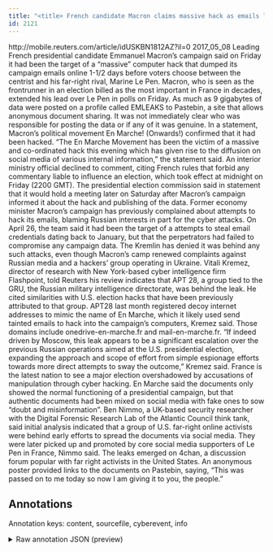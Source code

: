 ```yaml
---
title: "<title> French candidate Macron claims massive hack as emails leaked | Reuters</title>"
id: 2121
---
```


<title> French candidate Macron claims massive hack as emails leaked | Reuters</title>
<source> http://mobile.reuters.com/article/idUSKBN1812AZ?il=0 </source>
<date> 2017_05_08 </date>
<text>
Leading French presidential candidate Emmanuel Macron’s campaign said on Friday it had been the target of a “massive” computer hack that dumped its campaign emails online 1-1/2 days before voters choose between the centrist and his far-right rival, Marine Le Pen. 
Macron, who is seen as the frontrunner in an election billed as the most important in France in decades, extended his lead over Le Pen in polls on Friday.   
As much as 9 gigabytes of data were posted on a profile called EMLEAKS to Pastebin, a site that allows anonymous document sharing. It was not immediately clear who was responsible for posting the data or if any of it was genuine. 
In a statement, Macron’s political movement En Marche! (Onwards!) confirmed that it had been hacked. 
“The En Marche Movement has been the victim of a massive and co-ordinated hack this evening which has given rise to the diffusion on social media of various internal information,” the statement said. 
An interior ministry official declined to comment, citing French rules that forbid any commentary liable to influence an election, which took effect at midnight on Friday (2200 GMT). 
The presidential election commission said in statement that it would hold a meeting later on Saturday after Macron’s campaign informed it about the hack and publishing of the data.  
Former economy minister Macron’s campaign has previously complained about attempts to hack its emails, blaming Russian interests in part for the cyber attacks. 
On April 26, the team said it had been the target of a attempts to steal email credentials dating back to January, but that the perpetrators had failed to compromise any campaign data. 
The Kremlin has denied it was behind any such attacks, even though Macron’s camp renewed complaints against Russian media and a hackers’ group operating in Ukraine. 
Vitali Kremez, director of research with New York-based cyber intelligence firm Flashpoint, told Reuters his review indicates that APT 28, a group tied to the GRU, the Russian military intelligence directorate, was behind the leak. He cited similarities with U.S. election hacks that have been previously attributed to that group.  
APT28 last month registered decoy internet addresses to mimic the name of En Marche, which it likely used send tainted emails to hack into the campaign’s computers, Kremez said. Those domains include onedrive-en-marche.fr and mail-en-marche.fr. 
“If indeed driven by Moscow, this leak appears to be a significant escalation over the previous Russian operations aimed at the U.S. presidential election, expanding the approach and scope of effort from simple espionage efforts towards more direct attempts to sway the outcome,” Kremez said. 
France is the latest nation to see a major election overshadowed by accusations of manipulation through cyber hacking. 
En Marche said the documents only showed the normal functioning of a presidential campaign, but that authentic documents had been mixed on social media with fake ones to sow “doubt and misinformation”. 
Ben Nimmo, a UK-based security researcher with the Digital Forensic Research Lab of the Atlantic Council think tank, said initial analysis indicated that a group of U.S. far-right online activists were behind early efforts to spread the documents via social media. They were later picked up and promoted by core social media supporters of Le Pen in France, Nimmo said. 
The leaks emerged on 4chan, a discussion forum popular with far right activists in the United States. An anonymous poster provided links to the documents on Pastebin, saying, “This was passed on to me today so now I am giving it to you, the people.”  
</text>



## Annotations

Annotation keys: content, sourcefile, cyberevent, info

<details>
<summary>Raw annotation JSON (preview)</summary>

```json
{
  "content": "Leading French presidential candidate Emmanuel Macron\u2019s campaign said on Friday it had been the target of a \u201cmassive\u201d computer hack that dumped its campaign emails online 1-1/2 days before voters choose between the centrist and his far-right rival, Marine Le Pen.  Macron, who is seen as the frontrunner in an election billed as the most important in France in decades, extended his lead over Le Pen in polls on Friday.    As much as 9 gigabytes of data were posted on a profile called EMLEAKS to Pastebin, a site that allows anonymous document sharing. It was not immediately clear who was responsible for posting the data or if any of it was genuine.  In a statement, Macron\u2019s political movement En Marche! (Onwards!) confirmed that it had been hacked.  \u201cThe En Marche Movement has been the victim of a massive and co-ordinated hack this evening which has given rise to the diffusion on social media of various internal information,\u201d the statement said.  An interior ministry official declined to comment, citing French rules that forbid any commentary liable to influence an election, which took effect at midnight on Friday (2200 GMT).  The presidential election commission said in statement that it would hold a meeting later on Saturday after Macron\u2019s campaign informed it about the hack and publishing of the data.   Former economy minister Macron\u2019s campaign has previously complained about attempts to hack its emails, blaming Russian interests in part for the cyber attacks.  On April 26, the team said it had been the target of a attempts to steal email credentials dating back to January, but that the perpetrators had failed to compromise any campaign data.  The Kremlin has denied it was behind any such attacks, even though Macron\u2019s camp renewed complaints against Russian media and a hackers\u2019 group operating in Ukraine.  Vitali Kremez, director of research with New York-based cyber intelligence firm Flashpoint, told Reuters his review indicates that APT 28, a group tied to the GRU, the Russian military intelligence directorate, was behind the leak. He cited similarities with U.S. election hacks that have been previously attributed to that group.   APT28 last month registered decoy internet addresses to mimic the name of En Marche, which it likely used send tainted emails to hack into the campaign\u2019s computers, Kremez said. Those domains include onedrive-en-marche.fr and mail-en-marche.fr.  \u201cIf indeed driven by Moscow, this leak appears to be a significant escalation over the previous Russian operations aimed at the U.S. presidential election, expanding the approach and scope of effort from simple espionage efforts towards more direct attempts to sway the outcome,\u201d Kremez said.  France is the latest nation to see a major election overshadowed by accusations of manipulation through cyber hacking.  En Marche said the documents only showed the normal functioning of a presidential campaign, but that authentic documents had been mixed on social media with fake ones to sow \u201cdoubt and misinformation\u201d.  Ben Nimmo, a UK-based security researcher with the Digital Forensic Research Lab of the Atlantic Council think tank, said initial analysis indicated that a group of U.S. far-right online activists were behind early efforts to spread the documents via social media. They were later picked up and promoted by core social media supporters of Le Pen in France, Nimmo said.  The leaks emerged on 4chan, a discussion forum popular with far right activists in the United States. An anonymous poster provided links to the documents on Pastebin, saying, \u201cThis was passed on to me today so now I am giving it to you, the people.\u201d  ",
  "sourcefile": "2121.txt",
  "cyberevent": {
    "hopper": [
      {
        "index": 0,
        "relation": "Same",
        "events": [
          {
            "index": "E9",
            "type": "Attack",
            "realis": "Actual",
   
```
</details>
